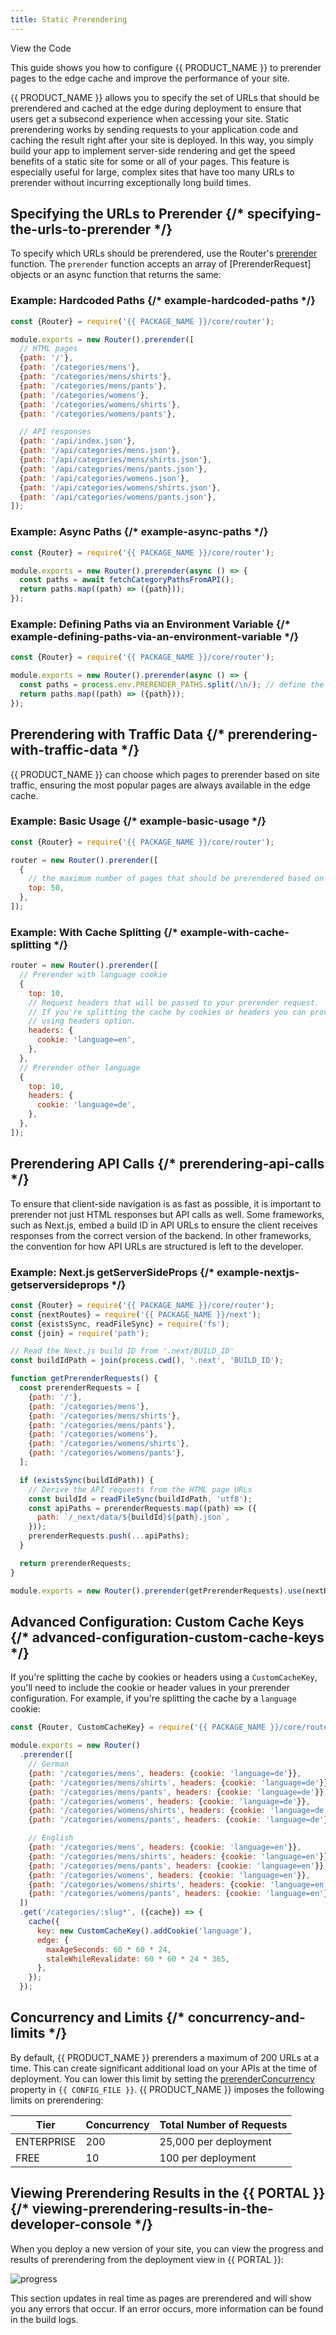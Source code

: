 ```yaml
---
title: Static Prerendering
---
```


<ButtonLinksGroup>
  <ButtonLink
    variant="stroke"
    type="code"
    withIcon={true}
    href="https://github.com/edgio-docs/edgio-prerender-example">
    View the Code
  </ButtonLink>
  <ButtonLink
    variant="stroke"
    type="deploy"
    withIcon={true}
    href="{{ APP_URL }}/deploy?button&deploy&repo=https://github.com/edgio-docs/edgio-prerender-example"
  />
</ButtonLinksGroup>

This guide shows you how to configure {{ PRODUCT_NAME }} to prerender pages to the edge cache and improve the performance of your site.

{{ PRODUCT_NAME }} allows you to specify the set of URLs that should be prerendered and cached at the edge during deployment to ensure that users get a subsecond
experience when accessing your site. Static prerendering works by sending requests to your application code and caching the result right after your site is deployed.
In this way, you simply build your app to implement server-side rendering and get the speed benefits of a static site for some or all of your pages. This feature is especially useful for large, complex sites that have too many URLs to prerender without incurring exceptionally long build times.

## Specifying the URLs to Prerender {/* specifying-the-urls-to-prerender */}

To specify which URLs should be prerendered, use the Router's [prerender](/docs/v6.x/api/core/classes/_router_router_.router.html#prerender) function. The `prerender` function accepts an array of [PrerenderRequest] objects or an async function that returns the same:

### Example: Hardcoded Paths {/* example-hardcoded-paths */}

```js
const {Router} = require('{{ PACKAGE_NAME }}/core/router');

module.exports = new Router().prerender([
  // HTML pages
  {path: '/'},
  {path: '/categories/mens'},
  {path: '/categories/mens/shirts'},
  {path: '/categories/mens/pants'},
  {path: '/categories/womens'},
  {path: '/categories/womens/shirts'},
  {path: '/categories/womens/pants'},

  // API responses
  {path: '/api/index.json'},
  {path: '/api/categories/mens.json'},
  {path: '/api/categories/mens/shirts.json'},
  {path: '/api/categories/mens/pants.json'},
  {path: '/api/categories/womens.json'},
  {path: '/api/categories/womens/shirts.json'},
  {path: '/api/categories/womens/pants.json'},
]);
```

### Example: Async Paths {/* example-async-paths */}

```js
const {Router} = require('{{ PACKAGE_NAME }}/core/router');

module.exports = new Router().prerender(async () => {
  const paths = await fetchCategoryPathsFromAPI();
  return paths.map((path) => ({path}));
});
```

### Example: Defining Paths via an Environment Variable {/* example-defining-paths-via-an-environment-variable */}

```js
const {Router} = require('{{ PACKAGE_NAME }}/core/router');

module.exports = new Router().prerender(async () => {
  const paths = process.env.PRERENDER_PATHS.split(/\n/); // define the list of paths to prerender in the {{ PORTAL }}.
  return paths.map((path) => ({path}));
});
```

## Prerendering with Traffic Data {/* prerendering-with-traffic-data */}

{{ PRODUCT_NAME }} can choose which pages to prerender based on site traffic, ensuring the most popular pages are always available in the edge cache.

### Example: Basic Usage {/* example-basic-usage */}

```js
const {Router} = require('{{ PACKAGE_NAME }}/core/router');

router = new Router().prerender([
  {
    // the maximum number of pages that should be prerendered based on site traffic.
    top: 50,
  },
]);
```

### Example: With Cache Splitting {/* example-with-cache-splitting */}

```js
router = new Router().prerender([
  // Prerender with language cookie
  {
    top: 10,
    // Request headers that will be passed to your prerender request.
    // If you're splitting the cache by cookies or headers you can provide them
    // using headers option.
    headers: {
      cookie: 'language=en',
    },
  },
  // Prerender other language
  {
    top: 10,
    headers: {
      cookie: 'language=de',
    },
  },
]);
```

## Prerendering API Calls {/* prerendering-api-calls */}

To ensure that client-side navigation is as fast as possible, it is important to prerender not just HTML responses but API calls as well. Some frameworks, such as Next.js, embed a build ID in API URLs to ensure the client receives responses from the correct version of the backend. In other frameworks, the convention for how API URLs are structured is left to the developer.

### Example: Next.js getServerSideProps {/* example-nextjs-getserversideprops */}

```js
const {Router} = require('{{ PACKAGE_NAME }}/core/router');
const {nextRoutes} = require('{{ PACKAGE_NAME }}/next');
const {existsSync, readFileSync} = require('fs');
const {join} = require('path');

// Read the Next.js build ID from '.next/BUILD_ID'
const buildIdPath = join(process.cwd(), '.next', 'BUILD_ID');

function getPrerenderRequests() {
  const prerenderRequests = [
    {path: '/'},
    {path: '/categories/mens'},
    {path: '/categories/mens/shirts'},
    {path: '/categories/mens/pants'},
    {path: '/categories/womens'},
    {path: '/categories/womens/shirts'},
    {path: '/categories/womens/pants'},
  ];

  if (existsSync(buildIdPath)) {
    // Derive the API requests from the HTML page URLs
    const buildId = readFileSync(buildIdPath, 'utf8');
    const apiPaths = prerenderRequests.map((path) => ({
      path: `/_next/data/${buildId}${path}.json`,
    }));
    prerenderRequests.push(...apiPaths);
  }

  return prerenderRequests;
}

module.exports = new Router().prerender(getPrerenderRequests).use(nextRoutes);
```

## Advanced Configuration: Custom Cache Keys {/* advanced-configuration-custom-cache-keys */}

If you're splitting the cache by cookies or headers using a `CustomCacheKey`, you'll need to include the cookie or header values in
your prerender configuration. For example, if you're splitting the cache by a `language` cookie:

```js
const {Router, CustomCacheKey} = require('{{ PACKAGE_NAME }}/core/router');

module.exports = new Router()
  .prerender([
    // German
    {path: '/categories/mens', headers: {cookie: 'language=de'}},
    {path: '/categories/mens/shirts', headers: {cookie: 'language=de'}},
    {path: '/categories/mens/pants', headers: {cookie: 'language=de'}},
    {path: '/categories/womens', headers: {cookie: 'language=de'}},
    {path: '/categories/womens/shirts', headers: {cookie: 'language=de'}},
    {path: '/categories/womens/pants', headers: {cookie: 'language=de'}},

    // English
    {path: '/categories/mens', headers: {cookie: 'language=en'}},
    {path: '/categories/mens/shirts', headers: {cookie: 'language=en'}},
    {path: '/categories/mens/pants', headers: {cookie: 'language=en'}},
    {path: '/categories/womens', headers: {cookie: 'language=en'}},
    {path: '/categories/womens/shirts', headers: {cookie: 'language=en'}},
    {path: '/categories/womens/pants', headers: {cookie: 'language=en'}},
  ])
  .get('/categories/:slug*', ({cache}) => {
    cache({
      key: new CustomCacheKey().addCookie('language'),
      edge: {
        maxAgeSeconds: 60 * 60 * 24,
        staleWhileRevalidate: 60 * 60 * 24 * 365,
      },
    });
  });
```

## Concurrency and Limits {/* concurrency-and-limits */}

By default, {{ PRODUCT_NAME }} prerenders a maximum of 200 URLs at a time. This can create significant additional load on your APIs at the time of deployment. You can lower this limit by setting the [prerenderConcurrency](/applications/basics/edgio_config#prerenderconcurrency) property in `{{ CONFIG_FILE }}`. {{ PRODUCT_NAME }} imposes the following limits on prerendering:

| Tier       | Concurrency | Total Number of Requests |
| ---------- | ----------- | ------------------------ |
| ENTERPRISE | 200         | 25,000 per deployment    |
| FREE       | 10          | 100 per deployment       |

<a id="viewing-prerendering-results-in-the-developer-console"></a>

## Viewing Prerendering Results in the {{ PORTAL }} {/* viewing-prerendering-results-in-the-developer-console */}

When you deploy a new version of your site, you can view the progress and results of prerendering from the deployment
view in {{ PORTAL }}:

![progress](/images/static-prerendering/progress.png)

This section updates in real time as pages are prerendered and will show you any errors that occur. If an error occurs, more
information can be found in the build logs.
